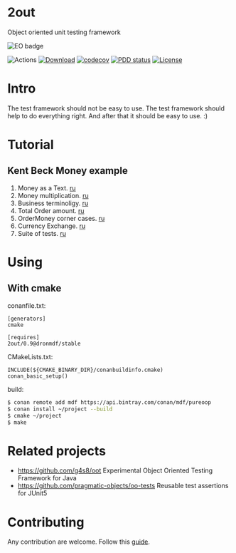 # 2out

Object oriented unit testing framework

![EO badge](https://www.elegantobjects.org/badge.svg)

![Actions](https://github.com/DronMDF/2out/workflows/Build/badge.svg)
[![Download](https://api.bintray.com/packages/mdf/pureoop/2out%3Adronmdf/images/download.svg)](https://bintray.com/mdf/pureoop/2out%3Adronmdf/_latestVersion)
[![codecov](https://codecov.io/gh/DronMDF/2out/branch/master/graph/badge.svg)](https://codecov.io/gh/DronMDF/2out)
[![PDD status](http://www.0pdd.com/svg?name=DronMDF/2out)](http://www.0pdd.com/p?name=DronMDF/2out)
[![License](https://img.shields.io/badge/license-MIT-green.svg)](https://github.com/DronMDF/2out/blob/master/LICENSE)

# Intro

The test framework should not be easy to use.
The test framework should help to do everything right.
And after that it should be easy to use. :)

# Tutorial

## Kent Beck Money example

1. Money as a Text. [ru](tutorial/TUTORIAL1.ru.md)
2. Money multiplication. [ru](tutorial/TUTORIAL2.ru.md)
3. Business terminoligy. [ru](tutorial/TUTORIAL3.ru.md)
4. Total Order amount. [ru](tutorial/TUTORIAL4.ru.md)
5. OrderMoney corner cases. [ru](tutorial/TUTORIAL5.ru.md)
6. Currency Exchange. [ru](tutorial/TUTORIAL6.ru.md)
7. Suite of tests. [ru](tutorial/TUTORIAL7.ru.md)

# Using

## With cmake

conanfile.txt:
```
[generators]
cmake

[requires]
2out/0.9@dronmdf/stable
```

CMakeLists.txt:
```
INCLUDE(${CMAKE_BINARY_DIR}/conanbuildinfo.cmake)
conan_basic_setup()
```

build:
```sh
$ conan remote add mdf https://api.bintray.com/conan/mdf/pureoop
$ conan install ~/project --build
$ cmake ~/project
$ make
```

# Related projects

* https://github.com/g4s8/oot Experimental Object Oriented Testing Framework for Java
* https://github.com/pragmatic-objects/oo-tests Reusable test assertions for JUnit5

# Contributing

Any contribution are welcome.
Follow this [guide](CONTRIBUTING.md).
